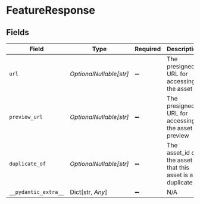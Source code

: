 # FeatureResponse


## Fields

| Field                                                       | Type                                                        | Required                                                    | Description                                                 |
| ----------------------------------------------------------- | ----------------------------------------------------------- | ----------------------------------------------------------- | ----------------------------------------------------------- |
| `url`                                                       | *OptionalNullable[str]*                                     | :heavy_minus_sign:                                          | The presigned URL for accessing the asset                   |
| `preview_url`                                               | *OptionalNullable[str]*                                     | :heavy_minus_sign:                                          | The presigned URL for accessing the asset preview           |
| `duplicate_of`                                              | *OptionalNullable[str]*                                     | :heavy_minus_sign:                                          | The asset_id of the asset that this asset is a duplicate of |
| `__pydantic_extra__`                                        | Dict[str, *Any*]                                            | :heavy_minus_sign:                                          | N/A                                                         |